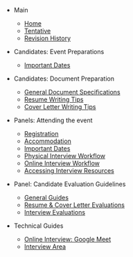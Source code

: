 - Main

  - [Home](/)
  - [Tentative](tentative.md)
  - [Revision History](revision.md)
  
- Candidates: Event Preparations

  - [Important Dates](student-important-dates.md)
  
- Candidates: Document Preparation

  - [General Document Specifications](spesifikasi-dokumen.md)
  - [Resume Writing Tips](resume-tips.md)
  - [Cover Letter Writing Tips](coverletter-tips.md)
  
- Panels: Attending the event
  - [Registration](panel-registration.md)
  - [Accommodation](panel-accomodation.md)
  - [Important Dates](panel-important-dates.md)
  - [Physical Interview Workflow](panel-physical.md)
  - [Online Interview Workflow](panel-online.md)
  - [Accessing Interview Resources](panel-resources.md)    

- Panel: Candidate Evaluation Guidelines
  - [General Guides](evaluation-general-guide.md)
  - [Resume & Cover Letter Evaluations](penilaian-dokumen.md)
  - [Interview Evaluations](penilaian-interview.md)
  
- Technical Guides

  - [Online Interview: Google Meet](ss.md)
  - [Interview Area](test.md)